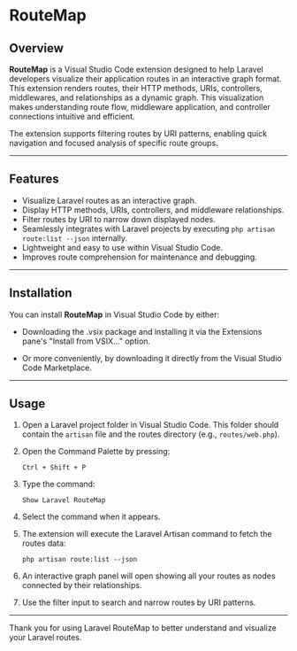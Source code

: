 # RouteMap

## Overview

**RouteMap** is a Visual Studio Code extension designed to help Laravel developers visualize their application routes in an interactive graph format. This extension renders routes, their HTTP methods, URIs, controllers, middlewares, and relationships as a dynamic graph. This visualization makes understanding route flow, middleware application, and controller connections intuitive and efficient.

The extension supports filtering routes by URI patterns, enabling quick navigation and focused analysis of specific route groups.

---

## Features

- Visualize Laravel routes as an interactive graph.
- Display HTTP methods, URIs, controllers, and middleware relationships.
- Filter routes by URI to narrow down displayed nodes.
- Seamlessly integrates with Laravel projects by executing `php artisan route:list --json` internally.
- Lightweight and easy to use within Visual Studio Code.
- Improves route comprehension for maintenance and debugging.

---

## Installation

You can install **RouteMap** in Visual Studio Code by either:

- Downloading the .vsix package and installing it via the Extensions pane's "Install from VSIX..." option.

- Or more conveniently, by downloading it directly from the Visual Studio Code Marketplace.

---

## Usage

1. Open a Laravel project folder in Visual Studio Code. This folder should contain the `artisan` file and the routes directory (e.g., `routes/web.php`).

2. Open the Command Palette by pressing:

    ```
    Ctrl + Shift + P
    ```

3. Type the command:

    ```
    Show Laravel RouteMap
    ```

4. Select the command when it appears.

5. The extension will execute the Laravel Artisan command to fetch the routes data:

    ```
    php artisan route:list --json
    ```

6. An interactive graph panel will open showing all your routes as nodes connected by their relationships.

7. Use the filter input to search and narrow routes by URI patterns.

---

Thank you for using Laravel RouteMap to better understand and visualize your Laravel routes.
